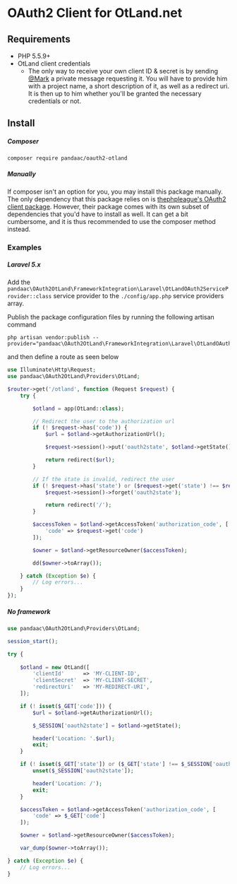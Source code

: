 # OAuth2 Client for OtLand.net

## Requirements
+ PHP 5.5.9+
+ OtLand client credentials
  - The only way to receive your own client ID & secret is by sending [@Mark](https://otland.net/members/mark.1/) a private message requesting it. You will have to provide him with a project name, a short description of it, as well as a redirect uri. It is then up to him whether you'll be granted the necessary credentials or not.

## Install
##### Composer
```
composer require pandaac/oauth2-otland
```

##### Manually
If composer isn't an option for you, you may install this package manually. The only dependency that this package relies on is [thephpleague's OAuth2 client package](https://github.com/thephpleague/oauth2-client). However, their package comes with its own subset of dependencies that you'd have to install as well. It can get a bit cumbersome, and it is thus recommended to use the composer method instead.

### Examples
##### Laravel 5.x
Add the `pandaac\OAuth2OtLand\FrameworkIntegration\Laravel\OtLandOAuth2ServiceProvider::class` service provider to the `./config/app.php` service providers array.

Publish the package configuration files by running the following artisan command
```
php artisan vendor:publish --provider="pandaac\OAuth2OtLand\FrameworkIntegration\Laravel\OtLandOAuth2ServiceProvider"
```

and then define a route as seen below

```php
use Illuminate\Http\Request;
use pandaac\OAuth2OtLand\Providers\OtLand;

$router->get('/otland', function (Request $request) {
    try {

        $otland = app(OtLand::class);

        // Redirect the user to the authorization url
        if (! $request->has('code')) {
            $url = $otland->getAuthorizationUrl();

            $request->session()->put('oauth2state', $otland->getState());

            return redirect($url);
        }

        // If the state is invalid, redirect the user
        if (! $request->has('state') or ($request->get('state') !== $request->session()->get('oauth2state'))) {
            $request->session()->forget('oauth2state');

            return redirect('/');
        }

        $accessToken = $otland->getAccessToken('authorization_code', [
            'code' => $request->get('code')
        ]);

        $owner = $otland->getResourceOwner($accessToken);

        dd($owner->toArray());

    } catch (Exception $e) {
        // Log errors...
    }
});
```

##### No framework

```php
use pandaac\OAuth2OtLand\Providers\OtLand;

session_start();

try {
    
    $otland = new OtLand([
        'clientId'      => 'MY-CLIENT-ID',
        'clientSecret'  => 'MY-CLIENT-SECRET',
        'redirectUri'   => 'MY-REDIRECT-URI',
    ]);

    if (! isset($_GET['code'])) {
        $url = $otland->getAuthorizationUrl();

        $_SESSION['oauth2state'] = $otland->getState();

        header('Location: '.$url);
        exit;
    }

    if (! isset($_GET['state']) or ($_GET['state'] !== $_SESSION['oauth2state'])) {
        unset($_SESSION['oauth2state']);

        header('Location: /');
        exit;
    }

    $accessToken = $otland->getAccessToken('authorization_code', [
        'code' => $_GET['code']
    ]);

    $owner = $otland->getResourceOwner($accessToken);

    var_dump($owner->toArray());

} catch (Exception $e) {
    // Log errors...
}
```
